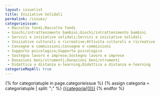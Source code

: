 ```yaml
---
layout: issuelist
title: Iniziative Solidali
permalink: /issues/
categorieissue:
 - Raccolte fondi;Raccolte fondi
 - Giochi/intrattenimento bambini;Giochi/intrattenimento bambini
 - Servizi e iniziative solidali;Servizi e iniziative solidali
 - Iniziative culturali e ricreative;Attivita culturali e ricreative
 - Consegne e commissioni;Consegne e commissioni
 - Supporto psicologico;Supporto psicologico
 - Sostegno lavoro e imprese;Sostegno lavoro e imprese
 - Donazioni beni/strumenti;Donazioni beni/strumenti
 - Didattica a distanza e-learning;Didattica a distanza e-learning
categorieMapAll: true
---
```


<div class="row">
<div class="text-center">
{% for categoriatuple in page.categorieissue %}
{% assign categoria = categoriatuple | split: ";" %}
  <span class="col-xs-12 col-sm-6">
	  <a href="/{{categoria[0] | slugify}}" class="btn btn-success btn-lg col-xs-12 mb-15" role="button">{{categoria[0]}}</a>
	</span>
{% endfor %}
</div>
</div>


